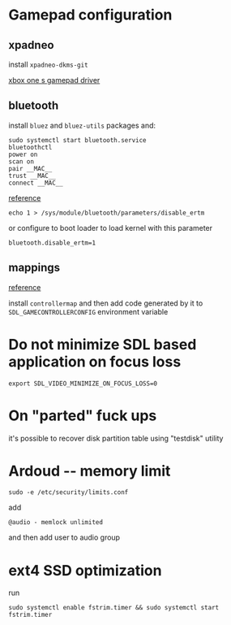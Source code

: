 # Gamepad configuration

## xpadneo

install `xpadneo-dkms-git`

[xbox one s gamepad driver](https://github.com/atar-axis/xpadneo/)

## bluetooth

install `bluez` and `bluez-utils` packages and:

```
sudo systemctl start bluetooth.service
bluetoothctl
power on
scan on
pair __MAC__
trust __MAC__
connect __MAC__
```

[reference](https://wiki.archlinux.org/index.php/Gamepad#Connect_Xbox_Wireless_Controller_with_Bluetooth)

```
echo 1 > /sys/module/bluetooth/parameters/disable_ertm
```

or configure to boot loader to load kernel with this parameter

```
bluetooth.disable_ertm=1
```


## mappings

[reference](https://wiki.archlinux.org/index.php/Gamepad#Joystick_not_working_in_FNA/SDL_based_games)

install `controllermap` and then add code generated by it to
`SDL_GAMECONTROLLERCONFIG` environment variable


# Do not minimize SDL based application on focus loss

`export SDL_VIDEO_MINIMIZE_ON_FOCUS_LOSS=0`

# On "parted" fuck ups

it's possible to recover disk partition table using "testdisk" utility

# Ardoud -- memory limit

`sudo -e /etc/security/limits.conf`

add

`@audio - memlock unlimited`

and then add user to audio group

# ext4 SSD optimization

run

`sudo systemctl enable fstrim.timer && sudo systemctl start fstrim.timer`
